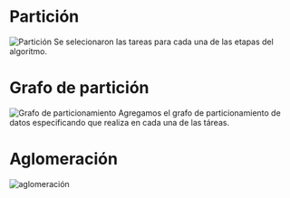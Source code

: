 # Partición

![Partición](https://user-images.githubusercontent.com/11285528/95659059-40263880-0ae4-11eb-964d-54440f6da44a.jpg)
Se selecionaron las tareas para cada una de las etapas del algoritmo.

# Grafo de partición 
![Grafo de particionamiento](https://user-images.githubusercontent.com/11285528/95659428-9f854800-0ae6-11eb-877d-a4599492e8d0.png)
Agregamos el grafo de particionamiento de datos especificando que realiza en cada una de las táreas.

# Aglomeración
![aglomeración](https://user-images.githubusercontent.com/11285528/95275593-7b87e500-080e-11eb-8187-886f0d22b915.PNG)
